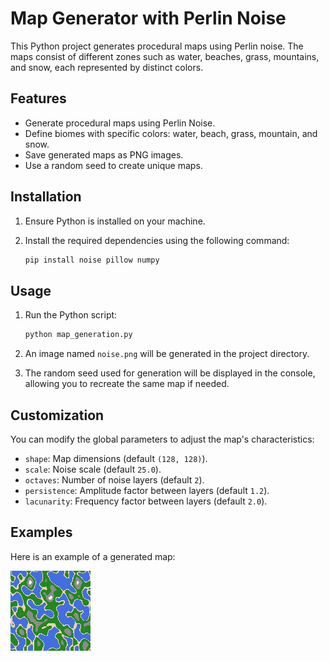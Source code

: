 # Map Generator with Perlin Noise

This Python project generates procedural maps using Perlin noise. The maps consist of different zones such as water, beaches, grass, mountains, and snow, each represented by distinct colors.

## Features

- Generate procedural maps using Perlin Noise.
- Define biomes with specific colors: water, beach, grass, mountain, and snow.
- Save generated maps as PNG images.
- Use a random seed to create unique maps.

## Installation

1. Ensure Python is installed on your machine.
2. Install the required dependencies using the following command:

   ```bash
   pip install noise pillow numpy
   ```

## Usage

1. Run the Python script:

   ```bash
   python map_generation.py
   ```

2. An image named `noise.png` will be generated in the project directory.

3. The random seed used for generation will be displayed in the console, allowing you to recreate the same map if needed.

## Customization

You can modify the global parameters to adjust the map's characteristics:

- `shape`: Map dimensions (default `(128, 128)`).
- `scale`: Noise scale (default `25.0`).
- `octaves`: Number of noise layers (default `2`).
- `persistence`: Amplitude factor between layers (default `1.2`).
- `lacunarity`: Frequency factor between layers (default `2.0`).

## Examples

Here is an example of a generated map:

![Generated Map](noise.png)


